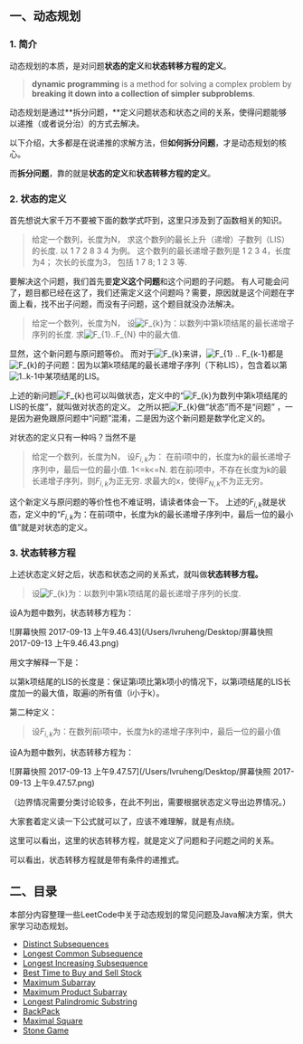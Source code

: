 ## 一、动态规划

### 1. 简介

动态规划的本质，是对问题**状态的定义**和**状态转移方程的定义**。

> **dynamic programming** is a method for solving a complex problem by **breaking it down into a collection of simpler subproblems**.

动态规划是通过**拆分问题，**定义问题状态和状态之间的关系，使得问题能够以递推（或者说分治）的方式去解决。

以下介绍，大多都是在说递推的求解方法，但**如何拆分问题**，才是动态规划的核心。

而**拆分问题**，靠的就是**状态的定义**和**状态转移方程的定义**。

### 2. 状态的定义

首先想说大家千万不要被下面的数学式吓到，这里只涉及到了函数相关的知识。

> 给定一个数列，长度为N，
> 求这个数列的最长上升（递增）子数列（LIS）的长度.
> 以
> 1 7 2 8 3 4
> 为例。
> 这个数列的最长递增子数列是 1 2 3 4，长度为4；
> 次长的长度为3， 包括 1 7 8; 1 2 3 等.

要解决这个问题，我们首先要**定义这个问题**和这个问题的子问题。
有人可能会问了，题目都已经在这了，我们还需定义这个问题吗？需要，原因就是这个问题在字面上看，找不出子问题，而没有子问题，这个题目就没办法解决。

> 给定一个数列，长度为N，
> 设![F_{k}](https://www.zhihu.com/equation?tex=F_%7Bk%7D)为：以数列中第k项结尾的最长递增子序列的长度.
> 求![F_{1}..F_{N}](https://www.zhihu.com/equation?tex=F_%7B1%7D..F_%7BN%7D) 中的最大值.

显然，这个新问题与原问题等价。
而对于![F_{k}](https://www.zhihu.com/equation?tex=F_%7Bk%7D)来讲，![F_{1} .. F_{k-1}](https://www.zhihu.com/equation?tex=F_%7B1%7D+..+F_%7Bk-1%7D)都是![F_{k}](https://www.zhihu.com/equation?tex=F_%7Bk%7D)的子问题：因为以第k项结尾的最长递增子序列（下称LIS），包含着以第![1..k-1](https://www.zhihu.com/equation?tex=1..k-1)中某项结尾的LIS。

上述的新问题![F_{k}](https://www.zhihu.com/equation?tex=F_%7Bk%7D)也可以叫做状态，定义中的“![F_{k}](https://www.zhihu.com/equation?tex=F_%7Bk%7D)为数列中第k项结尾的LIS的长度”，就叫做对状态的定义。
之所以把![F_{k}](https://www.zhihu.com/equation?tex=F_%7Bk%7D)做“状态”而不是“问题” ，一是因为避免跟原问题中“问题”混淆，二是因为这个新问题是数学化定义的。

对状态的定义只有一种吗？当然不是

> 给定一个数列，长度为N，
> 设$F_{i,k}$为：
> 在前i项中的，长度为k的最长递增子序列中，最后一位的最小值. 1<=k<=N.
> 若在前i项中，不存在长度为k的最长递增子序列，则$F_{i,k}$为正无穷.
> 求最大的x，使得$F_{N,k}$不为正无穷。

这个新定义与原问题的等价性也不难证明，请读者体会一下。
上述的$F_{i,k}$就是状态，定义中的“$F_{i,k}$为：在前i项中，长度为k的最长递增子序列中，最后一位的最小值”就是对状态的定义。

### 3. 状态转移方程

上述状态定义好之后，状态和状态之间的关系式，就叫做**状态转移方程。**

> 设![F_{k}](https://www.zhihu.com/equation?tex=F_%7Bk%7D)为：以数列中第k项结尾的最长递增子序列的长度.

设A为题中数列，状态转移方程为：

![屏幕快照 2017-09-13 上午9.46.43](/Users/lvruheng/Desktop/屏幕快照 2017-09-13 上午9.46.43.png)

用文字解释一下是：

以第k项结尾的LIS的长度是：保证第i项比第k项小的情况下，以第i项结尾的LIS长度加一的最大值，取遍i的所有值（i小于k）。

第二种定义：

> 设$F_{i,k}$为：在数列前i项中，长度为k的递增子序列中，最后一位的最小值

设A为题中数列，状态转移方程为：

![屏幕快照 2017-09-13 上午9.47.57](/Users/lvruheng/Desktop/屏幕快照 2017-09-13 上午9.47.57.png)

（边界情况需要分类讨论较多，在此不列出，需要根据状态定义导出边界情况。）

大家套着定义读一下公式就可以了，应该不难理解，就是有点绕。

这里可以看出，这里的状态转移方程，就是定义了问题和子问题之间的关系。

可以看出，状态转移方程就是带有条件的递推式。

## 二、目录

本部分内容整理一些LeetCode中关于动态规划的常见问题及Java解决方案，供大家学习动态规划。

- [Distinct Subsequences](Dynamic-Programming/Distinct-Subsequences.md)
- [Longest Common Subsequence](Dynamic-Programming/Longest-Common-Subsequence.md)
- [Longest Increasing Subsequence](Dynamic-Programming/Longest-Increasing-Subsequence.md)
- [Best Time to Buy and Sell Stock](Dynamic-Programming/stock.md)
- [Maximum Subarray](Dynamic-Programming/Maximum-Subarray.md)
- [Maximum Product Subarray](Dynamic-Programming/Maxmimum-Product-Subarray.md)
- [Longest Palindromic Substring](Dynamic-Programming/Longest-Palindromic-Substring.md)
- [BackPack](Dynamic-Programming/backpack.md)
- [Maximal Square](Dynamic-Programming/Maximal-Square.md)
- [Stone Game](Dynamic-Programming/Stone-Game.md)